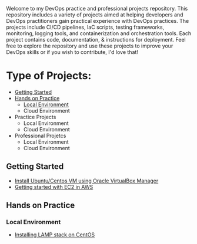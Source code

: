 Welcome to my DevOps practice and professional projects repository. This repository includes a variety of projects aimed at helping developers and DevOps practitioners gain practical experience with DevOps practices. The projects include CI/CD pipelines, IaC scripts, testing frameworks, monitoring, logging tools, and containerization and orchestration tools. Each project contains code, documentation, & instructions for deployment. Feel free to explore the repository and use these projects to improve your DevOps skills or if you wish to contribute, I'd love that!

# Type of Projects:

  - [Getting Started](#getting-started)
  - [Hands on Practice](#Hands-on-practice)
    - [Local Environment](#local-environment)
    - Cloud Environment
  - Practice Projects
    - Local Environment
    - Cloud Environment
  - Professional Projetcs
    - Local Environment
    - Cloud Environment

## Getting Started
  - [Install Ubuntu/Centos VM using Oracle VirtualBox Manager](https://medium.com/@mouaazfarrukh99/install-ubuntu-centos-vm-using-oracle-virtualbox-manager-3abd3d377d2b)
  - [Getting started with EC2 in AWS]()

## Hands on Practice
  ### Local Environment
  - [Installing LAMP stack on CentOS](https://medium.com/@mouaazfarrukh99/installing-lamp-stack-on-centos-8d1189bc78c9)
